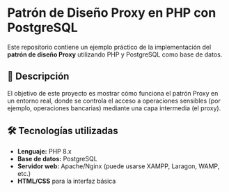 # Patrón de Diseño Proxy en PHP con PostgreSQL

Este repositorio contiene un ejemplo práctico de la implementación del **patrón de diseño Proxy** utilizando PHP y PostgreSQL como base de datos.

## 📌 Descripción

El objetivo de este proyecto es mostrar cómo funciona el patrón Proxy en un entorno real, donde se controla el acceso a operaciones sensibles (por ejemplo, operaciones bancarias) mediante una capa intermedia (el proxy).

## 🛠️ Tecnologías utilizadas

- **Lenguaje:** PHP 8.x
- **Base de datos:** PostgreSQL
- **Servidor web:** Apache/Nginx (puede usarse XAMPP, Laragon, WAMP, etc.)
- **HTML/CSS** para la interfaz básica
